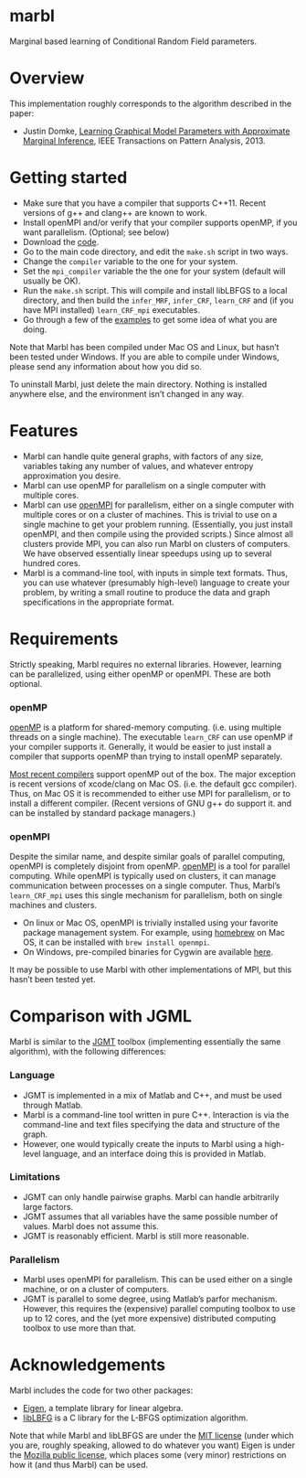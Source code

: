 marbl
=====

Marginal based learning of Conditional Random Field parameters.

# Overview

This implementation roughly corresponds to the algorithm described in the paper:
 * Justin Domke, [Learning Graphical Model Parameters with Approximate Marginal Inference](http://users.cecs.anu.edu.au/~jdomke/papers/2013pami.pdf), IEEE Transactions on Pattern Analysis, 2013.

# Getting started

* Make sure that you have a compiler that supports C++11.  Recent versions of g++ and clang++ are known to work.
* Install openMPI and/or verify that your compiler supports openMP, if you want parallelism.  (Optional; see below)
* Download the [code](https://github.com/justindomke/marbl/archive/master.zip).
* Go to the main code directory, and edit the `make.sh` script in two ways.
 * Change the `compiler` variable to the one for your system.
 * Set the `mpi_compiler` variable the the one for your system  (default will usually be OK).
* Run the `make.sh` script.  This will compile and install libLBFGS to a local directory, and then build the `infer_MRF`, `infer_CRF`, `learn_CRF` and (if you have MPI installed) `learn_CRF_mpi` executables.
* Go through a few of the [examples](examples) to get some idea of what you are doing.

Note that Marbl has been compiled under Mac OS and Linux, but hasn’t been tested under Windows.  If you are able to compile under Windows, please send any information about how you did so.

To uninstall Marbl, just delete the main directory.  Nothing is installed anywhere else, and the environment isn’t changed in any way.

# Features

* Marbl can handle quite general graphs, with factors of any size, variables taking any number of values, and whatever entropy approximation you desire.
* Marbl can use openMP for parallelism on a single computer with multiple cores.
* Marbl can use [openMPI](http://www.open-mpi.org/) for parallelism, either on a single computer with multiple cores or on a cluster of machines.  This is trivial to use on a single machine to get your problem running.  (Essentially, you just install openMPI, and then compile using the provided scripts.)  Since almost all clusters provide MPI, you can also run Marbl on clusters of computers.  We have observed essentially linear speedups using up to several hundred cores.
* Marbl is a command-line tool, with inputs in simple text formats.  Thus, you can use whatever (presumably high-level) language to create your problem, by writing a small routine to produce the data and graph specifications in the appropriate format.

# Requirements

Strictly speaking, Marbl requires no external libraries.  However, learning can be parallelized, using either openMP or openMPI.  These are both optional.

### openMP

[openMP](http://openmp.org/wp/) is a platform for shared-memory computing.  (i.e. using multiple threads on a single machine).  The executable `learn_CRF` can use openMP if your compiler supports it.  Generally, it would be easier to just install a compiler that supports openMP than trying to install openMP separately.

[Most recent compilers](http://openmp.org/wp/openmp-compilers/) support openMP out of the box.  The major exception is recent versions of xcode/clang on Mac OS.  (i.e. the default gcc compiler).  Thus, on Mac OS it is recommended to either use MPI for parallelism, or to install a different compiler.  (Recent versions of GNU g++ do support it. and can be installed by standard package managers.)

### openMPI

Despite the similar name, and despite similar goals of parallel computing, openMPI is completely disjoint from openMP.  [openMPI](http://www.open-mpi.org/) is a tool for parallel computing. While openMPI is typically used on clusters, it can manage communication between processes on a single computer.  Thus, Marbl’s `learn_CRF_mpi` uses this single mechanism for parallelism, both on single machines and clusters.
  * On linux or Mac OS, openMPI is trivially installed using your favorite package management system.  For example, using [homebrew](http://brew.sh/) on Mac OS, it can be installed with `brew install openmpi`.
  * On Windows, pre-compiled binaries for Cygwin are available [here](http://www.open-mpi.org/software/ompi/v1.8/). 

It may be possible to use Marbl with other implementations of MPI, but this hasn’t been tested yet.

# Comparison with JGML

Marbl is similar to the [JGMT](http://users.cecs.anu.edu.au/~jdomke/JGMT/) toolbox (implementing essentially the same algorithm), with the following differences:

### Language
* JGMT is implemented in a mix of Matlab and C++, and must be used through Matlab.
* Marbl is a command-line tool written in pure C++.  Interaction is via the command-line and text files specifying the data and structure of the graph.
* However, one would typically create the inputs to Marbl using a high-level language, and an interface doing this is provided in Matlab.

### Limitations
* JGMT can only handle pairwise graphs.  Marbl can handle arbitrarily large factors.
* JGMT assumes that all variables have the same possible number of values.  Marbl does not assume this.
* JGMT is reasonably efficient.  Marbl is still more reasonable.

### Parallelism
* Marbl uses openMPI for parallelism.  This can be used either on a single machine, or on a cluster of computers.
* JGMT is parallel to some degree, using Matlab’s parfor mechanism.  However, this requires the (expensive) parallel computing toolbox to use up to 12 cores, and the (yet more expensive) distributed computing toolbox to use more than that.

# Acknowledgements

Marbl includes the code for two other packages:

* [Eigen](http://eigen.tuxfamily.org/index.php?title=Main_Page), a template library for linear algebra.
* [libLBFG](http://www.chokkan.org/software/liblbfgs/) is a C library for the L-BFGS optimization algorithm.

Note that while Marbl and libLBFGS are under the [MIT license](http://opensource.org/licenses/MIT) (under which you are, roughly speaking, allowed to do whatever you want) Eigen is under the [Mozilla public license](http://www.mozilla.org/MPL/2.0), which places some (very minor) restrictions on how it (and thus Marbl) can be used.